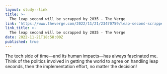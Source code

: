 ```yaml
---
layout: study--link
title: >-
  The leap second will be scrapped by 2035 - The Verge
link: 'https://www.theverge.com/2022/11/21/23470759/leap-second-scrapped-2035-time-computer-chaos'
link_title: >-
  The leap second will be scrapped by 2035 - The Verge
date: 2022-11-21T18:58:00Z
published: true
---
```

The tech side of time—and its human impacts—has always fascinated me. Think of the politics involved in getting the world to agree on handling leap seconds, then the implementation effort, no matter the decision!
